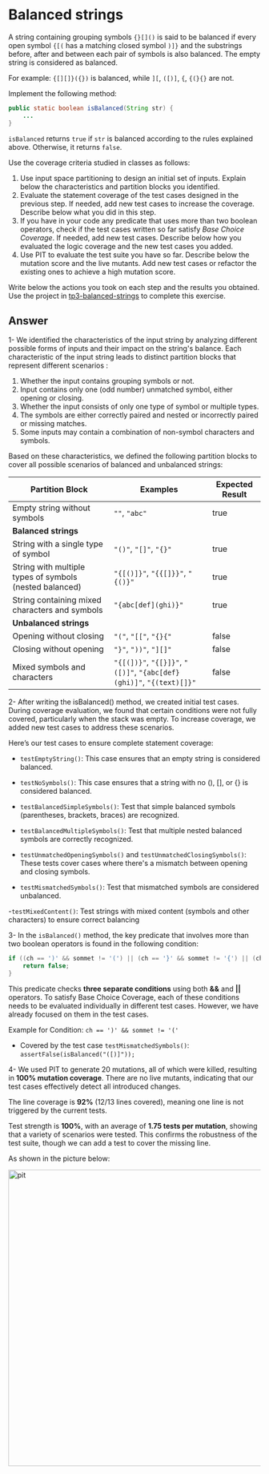 # Balanced strings

A string containing grouping symbols `{}[]()` is said to be balanced if every open symbol `{[(` has a matching closed symbol `)]}` and the substrings before, after and between each pair of symbols is also balanced. The empty string is considered as balanced.

For example: `{[][]}({})` is balanced, while `][`, `([)]`, `{`, `{(}{}` are not.

Implement the following method:

```java
public static boolean isBalanced(String str) {
    ...
}
```

`isBalanced` returns `true` if `str` is balanced according to the rules explained above. Otherwise, it returns `false`.

Use the coverage criteria studied in classes as follows:

1. Use input space partitioning to design an initial set of inputs. Explain below the characteristics and partition blocks you identified.
2. Evaluate the statement coverage of the test cases designed in the previous step. If needed, add new test cases to increase the coverage. Describe below what you did in this step.
3. If you have in your code any predicate that uses more than two boolean operators, check if the test cases written so far satisfy *Base Choice Coverage*. If needed, add new test cases. Describe below how you evaluated the logic coverage and the new test cases you added.
4. Use PIT to evaluate the test suite you have so far. Describe below the mutation score and the live mutants. Add new test cases or refactor the existing ones to achieve a high mutation score.

Write below the actions you took on each step and the results you obtained.
Use the project in [tp3-balanced-strings](../code/tp3-balanced-strings) to complete this exercise.

## Answer

1- We identified the characteristics of the input string by analyzing different possible forms of inputs and their impact on the string's balance. Each characteristic of the input string leads to distinct partition blocks that represent different scenarios :
1. Whether the input contains grouping symbols or not.
2. Input contains only one (odd number) unmatched symbol, either opening or closing.
3. Whether the input consists of only one type of symbol or multiple types.
4. The symbols are either correctly paired and nested or incorrectly paired or missing matches.
5. Some inputs may contain a combination of non-symbol characters and symbols.

Based on these characteristics, we defined the following partition blocks to cover all possible scenarios of balanced and unbalanced strings:

| Partition Block                                   | Examples                                           | Expected Result |
|---------------------------------------------------|----------------------------------------------------|------------------|
| Empty string without symbols| `""`, `"abc"`                                     | true             |
| **Balanced strings**|                                                    |                  |
| String with a single type of symbol | `"()"`, `"[]"`, `"{}"`                            | true             |
| String with multiple types of symbols (nested balanced) | `"{[()]}"`, `"{{[]}}"`, `"{()}"`                  | true             |
| String containing mixed characters and symbols     | `"{abc[def](ghi)}"`                               | true             |
| **Unbalanced strings**  |                                                    |                  |
| Opening without closing | `"("`, `"[["`, `"{}{"`              | false            |
| Closing without opening | `"}"`, `"))"`, `"][]"`      | false            |
| Mixed symbols and characters | `"{[(])}"`, `"{[}]}"`, `"([)]"`, `"{abc[def}(ghi)]"`, `"{(text)[]}"` | false            |

2- After writing the isBalanced() method, we created initial test cases. During coverage evaluation, we found that certain conditions were not fully covered, particularly when the stack was empty. To increase coverage, we added new test cases to address these scenarios.

Here’s our test cases to ensure complete statement coverage:

- `testEmptyString()`:
This case ensures that an empty string is considered balanced.

- `testNoSymbols()`:
This case ensures that a string with no (), [], or {} is considered balanced.

- `testBalancedSimpleSymbols()`:
Test that simple balanced symbols (parentheses, brackets, braces) are recognized.

- `testBalancedMultipleSymbols()`:
Test that multiple nested balanced symbols are correctly recognized.

- `testUnmatchedOpeningSymbols()` and `testUnmatchedClosingSymbols()`:
These tests cover cases where there's a mismatch between opening and closing symbols.

- `testMismatchedSymbols()`:
Test that mismatched symbols are considered unbalanced.

-`testMixedContent()`:
Test strings with mixed content (symbols and other characters) to ensure correct balancing

3- In the `isBalanced()` method, the key predicate that involves more than two boolean operators is found in the following condition:
``` java
if ((ch == ')' && sommet != '(') || (ch == '}' && sommet != '{') || (ch == ']' && sommet != '[')) {
    return false;
}
```
This predicate checks **three separate conditions** using both **&&** and **||** operators. To satisfy Base Choice Coverage, each of these conditions needs to be evaluated individually in different test cases. However, we have already focused on them in the test cases.

Example for Condition: `ch == ')' && sommet != '('`
- Covered by the test case `testMismatchedSymbols()`:
    ```assertFalse(isBalanced("([)]"));```
  
4- We used PIT to generate 20 mutations, all of which were killed, resulting in **100% mutation coverage**. There are no live mutants, indicating that our test cases effectively detect all introduced changes.

The line coverage is **92%** (12/13 lines covered), meaning one line is not triggered by the current tests.

Test strength is **100%**, with an average of **1.75 tests per mutation**, showing that a variety of scenarios were tested. This confirms the robustness of the test suite, though we can add a test to cover the missing line.

As shown in the picture below:

<img width="592" alt="pit" src="https://github.com/user-attachments/assets/dec83b8c-9677-4b5e-bdbf-9aedb438c224">
